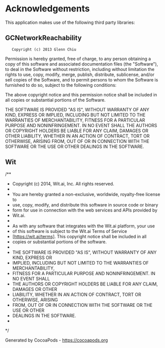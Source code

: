 # Acknowledgements
This application makes use of the following third party libraries:

## GCNetworkReachability

       Copyright (c) 2013 Glenn Chiu

 Permission is hereby granted, free of charge, to any person obtaining a copy of this software and associated documentation files (the "Software"), to deal in 	      the Software without restriction, including without limitation the rights to use, copy, modify, merge, publish, distribute, sublicense, and/or sell copies of 	      the Software, and to permit persons to whom the Software is furnished to do so, subject to the following conditions:

The above copyright notice and this permission notice shall be included in all copies or substantial portions of the Software.

THE SOFTWARE IS PROVIDED "AS IS", WITHOUT WARRANTY OF ANY KIND, EXPRESS OR IMPLIED, INCLUDING BUT NOT LIMITED TO THE WARRANTIES OF MERCHANTABILITY, FITNESS FOR 	      A PARTICULAR PURPOSE AND NONINFRINGEMENT. IN NO EVENT SHALL THE AUTHORS OR COPYRIGHT HOLDERS BE LIABLE FOR ANY CLAIM, DAMAGES OR OTHER LIABILITY, WHETHER IN AN 	      ACTION OF CONTRACT, TORT OR OTHERWISE, ARISING FROM, OUT OF OR IN CONNECTION WITH THE SOFTWARE OR THE USE OR OTHER DEALINGS IN THE SOFTWARE.


## Wit

/**
* Copyright (c) 2014, Wit.ai, Inc. All rights reserved.
*
* You are hereby granted a non-exclusive, worldwide, royalty-free license to
* use, copy, modify, and distribute this software in source code or binary
* form for use in connection with the web services and APIs provided by
* Wit.ai.
*
* As with any software that integrates with the Wit.ai platform, your use
* of this software is subject to the Wit.ai Terms of Service
* [https://wit.ai/terms]. This copyright notice shall be included in all
* copies or substantial portions of the software.
*
* THE SOFTWARE IS PROVIDED "AS IS", WITHOUT WARRANTY OF ANY KIND, EXPRESS OR
* IMPLIED, INCLUDING BUT NOT LIMITED TO THE WARRANTIES OF MERCHANTABILITY,
* FITNESS FOR A PARTICULAR PURPOSE AND NONINFRINGEMENT. IN NO EVENT SHALL
* THE AUTHORS OR COPYRIGHT HOLDERS BE LIABLE FOR ANY CLAIM, DAMAGES OR OTHER
* LIABILITY, WHETHER IN AN ACTION OF CONTRACT, TORT OR OTHERWISE, ARISING
* FROM, OUT OF OR IN CONNECTION WITH THE SOFTWARE OR THE USE OR OTHER
* DEALINGS IN THE SOFTWARE.
*
*/

Generated by CocoaPods - https://cocoapods.org
